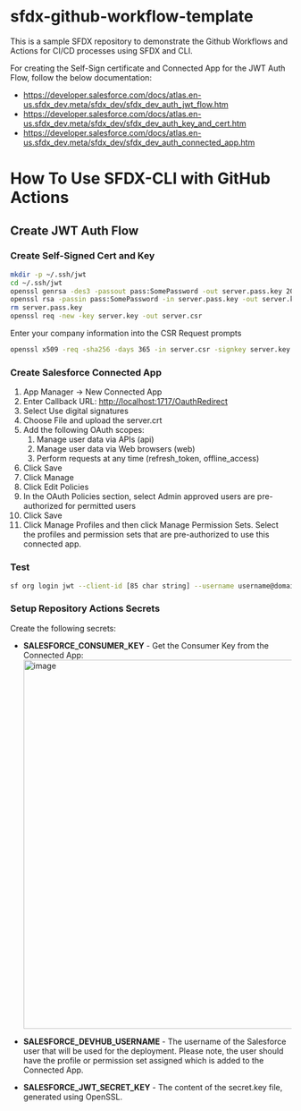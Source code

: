 # sfdx-github-workflow-template
This is a sample SFDX repository to demonstrate the Github Workflows and Actions for CI/CD processes using SFDX and CLI.

For creating the Self-Sign certificate and Connected App for the JWT Auth Flow, follow the below documentation:
 - https://developer.salesforce.com/docs/atlas.en-us.sfdx_dev.meta/sfdx_dev/sfdx_dev_auth_jwt_flow.htm
 - https://developer.salesforce.com/docs/atlas.en-us.sfdx_dev.meta/sfdx_dev/sfdx_dev_auth_key_and_cert.htm
 - https://developer.salesforce.com/docs/atlas.en-us.sfdx_dev.meta/sfdx_dev/sfdx_dev_auth_connected_app.htm

# How To Use SFDX-CLI with GitHub Actions

## Create JWT Auth Flow

### Create Self-Signed Cert and Key

```bash
mkdir -p ~/.ssh/jwt
cd ~/.ssh/jwt
openssl genrsa -des3 -passout pass:SomePassword -out server.pass.key 2048
openssl rsa -passin pass:SomePassword -in server.pass.key -out server.key
rm server.pass.key
openssl req -new -key server.key -out server.csr
```

Enter your company information into the CSR Request prompts

```bash
openssl x509 -req -sha256 -days 365 -in server.csr -signkey server.key -out server.crt
```
### Create Salesforce Connected App

1. App Manager -> New Connected App
1. Enter Callback URL: <http://localhost:1717/OauthRedirect>
1. Select Use digital signatures
1. Choose File and upload the server.crt
1. Add the following OAuth scopes:
    1. Manage user data via APIs (api)
    1. Manage user data via Web browsers (web)
    1. Perform requests at any time (refresh_token, offline_access)
1. Click Save
1. Click Manage
1. Click Edit Policies
1. In the OAuth Policies section, select Admin approved users are pre-authorized for permitted users
1. Click Save
1. Click Manage Profiles and then click Manage Permission Sets. Select the profiles and permission sets that are pre-authorized to use this connected app.

### Test

```bash
sf org login jwt --client-id [85 char string] --username username@domain.com --jwt-key-file /home/username/.ssh/jwt/server.key --set-default-dev-hub --alias devjwt
```

### Setup Repository Actions Secrets

Create the following secrets:

* **SALESFORCE_CONSUMER_KEY** - 
  Get the Consumer Key from the Connected App: <img width="660" alt="image" src="https://github.com/amitmajumdar10/sfdx-github-workflow-template/assets/46327185/b281e08b-6a26-45b2-94b5-3cb1011e9a5f">
 
* **SALESFORCE_DEVHUB_USERNAME** -
  The username of the Salesforce user that will be used for the deployment. Please note, the user should have the profile or permission set assigned which is added to the Connected App.
  
* **SALESFORCE_JWT_SECRET_KEY** -
  The content of the secret.key file, generated using OpenSSL.
